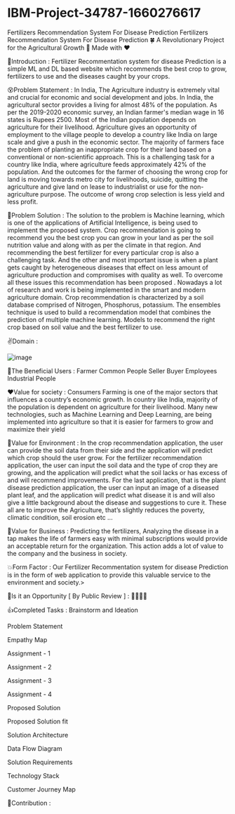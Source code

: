 # IBM-Project-34787-1660276617
Fertilizers Recommendation System For Disease Prediction
Fertilizers Recommendation System For Disease Prediction 🍀
A Revolutionary Project for the Agricultural Growth 🌷 Made with ❤
     

🌱Introduction :
Fertilizer Recommentation system for disease Prediction is a simple ML and DL based website which recommends the best crop to grow, fertilizers to use and the diseases caught by your crops.

😵Problem Statement :
In India, The Agriculture industry is extremely vital and crucial for economic and social development and jobs. In India, the agricultural sector provides a living for almost 48% of the population. As per the 2019-2020 economic survey, an Indian farmer's median wage in 16 states is Rupees 2500. Most of the Indian population depends on agriculture for their livelihood. Agriculture gives an opportunity of employment to the village people to develop a country like India on large scale and give a push in the economic sector. The majority of farmers face the problem of planting an inappropriate crop for their land based on a conventional or non-scientific approach. This is a challenging task for a country like India, where agriculture feeds approximately 42% of the population. And the outcomes for the farmer of choosing the wrong crop for land is moving towards metro city for livelihoods, suicide, quitting the agriculture and give land on lease to industrialist or use for the non-agriculture purpose. The outcome of wrong crop selection is less yield and less profit.

🌟Problem Solution :
The solution to the problem is Machine learning, which is one of the applications of Artificial Intelligence, is being used to implement the proposed system. Crop recommendation is going to recommend you the best crop you can grow in your land as per the soil nutrition value and along with as per the climate in that region. And recommending the best fertilizer for every particular crop is also a challenging task. And the other and most important issue is when a plant gets caught by heterogeneous diseases that effect on less amount of agriculture production and compromises with quality as well. To overcome all these issues this recommendation has been proposed . Nowadays a lot of research and work is being implemented in the smart and modern agriculture domain. Crop recommendation is characterized by a soil database comprised of Nitrogen, Phosphorus, potassium. The ensembles technique is used to build a recommendation model that combines the prediction of multiple machine learning. Models to recommend the right crop based on soil value and the best fertilizer to use.

✌Domain :

![image](https://user-images.githubusercontent.com/78137084/202670476-2e05e1dd-9eb1-4f2c-b4ee-3b51ab644cb7.png)



🥹The Beneficial Users :
Farmer
Common People
Seller
Buyer
Employees
Industrial People

❤Value for society :
Consumers Farming is one of the major sectors that influences a country’s economic growth. In country like India, majority of the population is dependent on agriculture for their livelihood. Many new technologies, such as Machine Learning and Deep Learning, are being implemented into agriculture so that it is easier for farmers to grow and maximize their yield

💚Value for Environment :
In the crop recommendation application, the user can provide the soil data from their side and the application will predict which crop should the user grow.
For the fertilizer recommendation application, the user can input the soil data and the type of crop they are growing, and the application will predict what the soil lacks or has excess of and will recommend improvements.
For the last application, that is the plant disease prediction application, the user can input an image of a diseased plant leaf, and the application will predict what disease it is and will also give a little background about the disease and suggestions to cure it.
These all are to improve the Agriculture, that’s slightly reduces the poverty, climatic condition, soil erosion etc ...


🤑Value for Business :
Predicting the fertilizers, Analyzing the disease in a tap makes the life of farmers easy with minimal subscriptions would provide an acceptable return for the organization. This action adds a lot of value to the company and the business in society.


💥Form Factor :
Our Fertilizer Recommentation system for disease Prediction is in the form of web application to provide this valuable service to the environment and society.>


🎉Is it an Opportunity [ By Public Review ] :
🌟🌟🌟🌟

👍Completed Tasks :
 Brainstorm and Ideation

 Problem Statement

 Empathy Map

 Assignment - 1

 Assignment - 2

 Assignment - 3

 Assignment - 4

 Proposed Solution

 Proposed Solution fit

 Solution Architecture

 Data Flow Diagram

 Solution Requirements

 Technology Stack

 Customer Journey Map


🙏Contribution :


